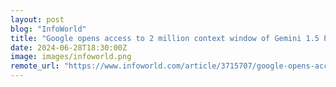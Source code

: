 ```yaml
---
layout: post
blog: "InfoWorld"
title: "Google opens access to 2 million context window of Gemini 1.5 Pro"
date: 2024-06-28T18:30:00Z
image: images/infoworld.png
remote_url: "https://www.infoworld.com/article/3715707/google-opens-access-to-2-million-context-window-of-gemini-15-pro.html#tk.rss_applicationdevelopment"
---
```

